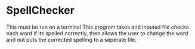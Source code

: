# SpellChecker
This must be run on a terminal
This program takes and inputed file checks each word if its spelled correctly,
then allows the user to change the word and out puts the corrected spelling to a seperate file.
